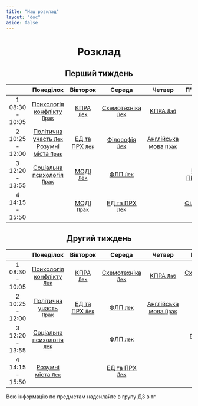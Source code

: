 ```yaml
---
title: "Наш розклад"
layout: "doc"
aside: false
---
```


<h1>Розклад</h1>

<h2 id="firstWeekH2">Перший тиждень</h2>

<div id="firstWeek">

|                    |                                     Понеділок                                      |            Вівторок             |                Середа                |                  Четвер                  |               П'ятниця                |
| :----------------: | :--------------------------------------------------------------------------------: | :-----------------------------: | :----------------------------------: | :--------------------------------------: | :-----------------------------------: |
| 1<br>08:30 - 10:05 |                [Психологія конфлікту `Прак`](/tasks/agrophilosophy)                |    [КПРА `Лек`](/tasks/kpra)    | [Схемотехніка `Лек`](/tasks/circuit) |        [КПРА `Лаб`](/tasks/kpra)         |
| 2<br>10:25 - 12:00 | [Політична участь `Лек`](/tasks/political)<br>[Розумні міста `Прак`](/tasks/smart) | [ЕД та ПРХ `Лек`](/tasks/edprh) | [Філософія `Лек`](/tasks/philosophy) | [Англійська мова `Прак`](/tasks/english) |
| 3<br>12:20 - 13:55 |                  [Соціальна психологія `Прак`](/tasks/psychology)                  |    [МОДІ `Лек`](/tasks/modi)    |       [ФЛП `Лек`](/tasks/flp)        |                                          |   [ЕД та ПРХ `Прак`](/tasks/edprh)    |
| 4<br>14:15 - 15:50 |                                                                                    |   [МОДІ `Прак`](/tasks/modi)    |   [ЕД та ПРХ `Лек`](/tasks/edprh)    |                                          | [Філософія `Прак`](/tasks/philosophy) |

</div>

<h2 id="secondWeekH2">Другий тиждень</h2>

<div id="secondWeek">

|                    |                      Понеділок                      |            Вівторок             |                Середа                |                  Четвер                  |               П'ятниця               |
| :----------------: | :-------------------------------------------------: | :-----------------------------: | :----------------------------------: | :--------------------------------------: | :----------------------------------: |
| 1<br>08:30 - 10:05 | [Психологія конфлікту `Лек`](/tasks/agrophilosophy) |    [КПРА `Лек`](/tasks/kpra)    | [Схемотехніка `Лек`](/tasks/circuit) |        [КПРА `Лаб`](/tasks/kpra)         | [Схемотехніка `Лаб`](/tasks/circuit) |
| 2<br>10:25 - 12:00 |     [Політична участь `Прак`](/tasks/political)     | [ЕД та ПРХ `Лек`](/tasks/edprh) |       [ФЛП `Лек`](/tasks/flp)        | [Англійська мова `Прак`](/tasks/english) |       [ФЛП `Лаб`](/tasks/flp)        |
| 3<br>12:20 - 13:55 |   [Соціальна психологія `Лек`](/tasks/psychology)   |                                 |       [ФЛП `Лек`](/tasks/flp)        |                                          |   [ЕД та ПРХ `Лаб`](/tasks/edprh)    |
| 4<br>14:15 - 15:50 |         [Розумні міста `Лек`](/tasks/smart)         |                                 |   [ЕД та ПРХ `Лек`](/tasks/edprh)    |                                          |                                      |

</div>

Всю інформацію по предметам надсилайте в групу ДЗ в тг

<script setup>
import { onMounted } from "vue"

onMounted(() => { 
    console.log("Ну і чого ти сюди дивишся, чортяка! Якщо ти хочеш допомогти зробити цей сайт краще, то пиши в телеграм: @Renat_TOP");
    try {
        checkWeekAndCouple()
        setInterval(() => {
            checkWeekAndCouple();
        }, 10000);
    } catch (e) {}
})

const now = new Date();
const year = now.getFullYear();
const month = now.getMonth();
const date = now.getDate();
const day = now.getDay();
const time = now.getTime();

function checkWeekAndCouple() {
    const firstWeek = document.getElementById('firstWeek');
    const secondWeek = document.getElementById('secondWeek');
    const currentWeek = getNowWeek() === 1 ? firstWeek : secondWeek;
    const nowCouple = getCouple() ? getCouple() : 0;
    const table = currentWeek.getElementsByTagName("table")[0];
    table.style.border = "2px solid #059669";
    const weekDays = table.getElementsByTagName("td");
    if (nowCouple === -1) {
        let lastCouples = [19, 20, 21, 22, 23];
        for (let i = 0; i < lastCouples.length; i++) {
            weekDays[lastCouples[i]].style.border = "1px solid var(--vp-c-divider)"
        }
    }
    else if (nowCouple) {
        weekDays[nowCouple - 6].style.border = "1px solid var(--vp-c-divider)"
        weekDays[nowCouple].style.border = "2px solid #059669";
    }
}

function getNowWeek() {
    const today = new Date(year, month, 0).getTime();
    const week = Math.round((time) / (1000 * 60 * 60 * 24 * 7));
    return week % 2 ? 1 : 2;
}

function getCouple() {
    // [sunday, monday, tuesday, wednesday, thursday, friday, saturday]
    const daysWithCouples = [[], [1, 7, 13, 19], [2, 8, 14, 20], [3, 9, 15, 21], [4, 10, 16, 22], [5, 11, 17, 23], []];

    if (now >= new Date(year, month, date, 8, 30, 0) && now <= new Date(year, month, date, 10, 5, 0))
        return daysWithCouples[day][0];
    else if (now >= new Date(year, month, date, 10, 5, 0) && now <= new Date(year, month, date, 12, 0, 0))
        return daysWithCouples[day][1];
    else if (now >= new Date(year, month, date, 12, 0, 0) && now <= new Date(year, month, date, 13, 55, 0))
        return daysWithCouples[day][2];
    else if (now >= new Date(year, month, date, 13, 55, 0) && now <= new Date(year, month, date, 15, 50, 0))
        return daysWithCouples[day][3];
    else if (now > new Date(year, month, date, 15, 50, 0) && now < new Date(year, month, date, 8, 30, 0))
        return -1;
    else return 0;
}

</script>

<style scoped>
h1, h2 {
    text-align: center !important;
}

th {
    width: 1% !important;
}
</style>
